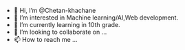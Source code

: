 - 👋 Hi, I’m @Chetan-khachane
- 👀 I’m interested in Machine learning/AI,Web development.
- 🌱 I’m currently learning in 10th grade.
- 💞️ I’m looking to collaborate on ...
- 📫 How to reach me ...

<!---
Chetan-khachane/Chetan-khachane is a ✨ special ✨ repository because its `README.md` (this file) appears on your GitHub profile.
You can click the Preview link to take a look at your changes.
--->
